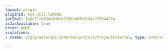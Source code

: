```yaml
---
layout: plugin
pluginId: aws.util.lambda
jarSha1: 3a8e11fa99dc0d0fe2358f4b5bd194cf70944274
isJarAvailable: true
error: NONE
violations:
- {name: org/gradle/api/internal/project/ProjectInternal, type: internal-api-usage}

---
```

